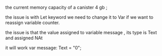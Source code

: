 the current memory capacity of a canister 4 gb ;


the issue is with Let keyword we need to change it to Var if we want to reassign variable counter.


the issue is that the value assigned to variable message , its type is Text and assigned NAt 


it will work var message: Text = "0";
